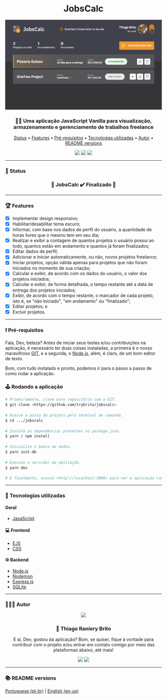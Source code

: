 <div align="center">
  <div>
    <h1>JobsCalc</h1>
    <img src="./.github/jobscalc.png" />
    <h3>
      👨‍💻 Uma aplicação JavaScript Vanilla para visualização, armazenamento e gerenciamento de trabalhos freelance
    </h3>
  </div>

  <p>
    <a href="#-status">Status</a> •
    <a href="#-features">Features</a> • 
    <a href="#%EF%B8%8F-pré-requisitos">Pré-requisitos</a> • 
    <a href="#-tecnologias-utilizadas">Tecnologias utilizadas</a> • 
    <a href="#-autor">Autor</a> •
    <a href="#-readme-versions">README versions</a>
  </p>

  <div>
    <img src="https://img.shields.io/github/license/trybrito/jobscalc?color=f1972c&style=for-the-badge" />
    <img src="https://img.shields.io/static/v1?label=version&message=1.0.0&color=f1972c&style=for-the-badge" />
    <img src="https://img.shields.io/static/v1?label=yarn&message=v1.22.5&color=f1972c&style=for-the-badge" />
  </div>
</div>

<hr>

### 🏁 Status

<h3 align="center">
  🎉 JobsCalc ✔️ Finalizado 🎉
</h3>

<hr>

### 🏆 Features

- [x] Implementar design responsivo;
- [x] Habilitar/desabilitar tema escuro;
- [x] Informar, com base nos dados de perfil do usuário, a quantidade de horas livres que o mesmo tem em seu dia;
- [x] Realizar e exibir a contagem de quantos projetos o usuário possui ao todo, quantos estão em andamento e quantos já foram finalizados;
- [x] Editar dados de perfil;
- [x] Adicionar e iniciar automaticamente, ou não, novos projetos freelance;
- [x] Iniciar projetos, opção válida apenas para projetos que não foram iniciados no momento de sua criação;
- [x] Calcular e exibir, de acordo com os dados do usuário, o valor dos projetos iniciados;
- [x] Calcular e exibir, de forma detalhada, o tempo restante até a data de entrega dos projetos iniciados;
- [x] Exibir, de acordo com o tempo restante, o marcador de cada projeto, isto é, se "não iniciado", "em andamento" ou "finalizado";
- [x] Editar projetos; e
- [x] Excluir projetos.

<hr>

### ❗️ Pré-requisitos

Fala, Dev, beleza? Antes de iniciar seus testes e/ou contribuições na aplicação, é necessário ter duas coisas instaladas, a primeira é o nosso maravilhoso [GIT](https://git-scm.com), e a segunda, o [Node.js](https://nodejs.org/en/), além, é claro, de um bom editor de texto.

Bom, com tudo instalado e pronto, podemos ir para o passo a passo de como rodar a aplicação.

### 🕹️ Rodando a aplicação

```bash
# Primeiramente, clone este repositório com o GIT.
$ git clone <https://github.com/trybrito/jobscalc>

# Acesse a pasta do projeto pelo terminal de comando.
$ cd .../jobscalc

# Instale as dependências presentes no package.json.
$ yarn / npm install

# Inicialize o banco de dados.
$ yarn init-db

# Execute o servidor da aplicação.
$ yarn dev

# E finalmente, acesse <http://localhost:3000> para ver a aplicação rodando no servidor local.
```

<hr>

### 🔮 Tecnologias utilizadas

#### Geral

- [JavaScript](https://devdocs.io/javaScript/)

#### 💻 Frontend

- [EJS](https://ejs.co/)
- [CSS](https://devdocs.io/css/)

#### ⚙️ Backend

- [Node.js](https://nodejs.org/en/)
- [Nodemon](https://www.npmjs.com/package/nodemon)
- [Express.js](https://expressjs.com/pt-br/)
- [SQLite](https://www.sqlite.org/index.html)

<hr>

### 👨🏽‍🎓 Autor

<div align="center">
  <img src="https://github.com/trybrito.png" width="250px" />

  <br />

  <div>
    <h3>
      🤝 Thiago Raniery Brito
    </h3>
    <p>
      E aí, Dev, gostou da aplicação? Bom, se quiser, fique à vontade para contribuir com o projeto e/ou entrar em contato comigo por meio das plataformas abaixo, até mais!
    </p>
  </div>
  
  <div>
    <a href="https://www.linkedin.com/in/trybrito">
      <img src="https://img.shields.io/badge/LinkedIn-0077B5?style=for-the-badge&logo=linkedin&logoColor=white" /></a>
    <a href="mailto:thiagobritotrs@gmail.com">
      <img src="https://img.shields.io/badge/Gmail-D14836?style=for-the-badge&logo=gmail&logoColor=white" /></a>
  </div>
</div>

<hr>

### 📚 README versions

<div>
  <a href="https://github.com/trybrito/jobscalc/blob/main/README.md">Portuguese (pt-br)</a>
  |
  <a href="https://github.com/trybrito/jobscalc/blob/main/README-en.md">English (en-us)</a>
</div>
